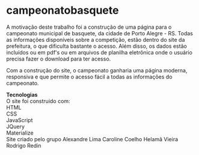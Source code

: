 # campeonatobasquete
A motivação deste trabalho foi a construção de uma página para o campeonato municipal de basquete, da cidade de Porto Alegre - RS. Todas as informações disponíveis sobre a competição, estão dentro do site da prefeitura, o que dificulta bastante o acesso. Além disso, os dados estão incluídos ou em pdf's ou em arquivos de planilha eletrônica onde o usuário precisa fazer o download para ter acesso.

Com a construção do site, o campeonato ganharia uma página moderna, responsiva e que permite o acesso fácil a todas as informações do campeonato.

<strong>Tecnologias</strong><br>
O site foi construido com:<br>
HTML<br>
CSS<br>
JavaScript<br>
JQuery<br>
Materialize<br>
Site criado pelo grupo
Alexandre Lima
Caroline Coelho
Helamã Vieira
Rodrigo Redin
